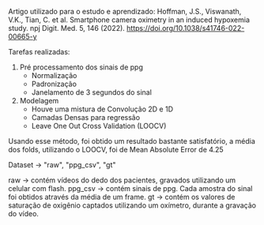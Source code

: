 Artigo utilizado para o estudo e aprendizado:
Hoffman, J.S., Viswanath, V.K., Tian, C. et al. Smartphone camera oximetry in an induced hypoxemia study. npj Digit. Med. 5, 146 (2022). https://doi.org/10.1038/s41746-022-00665-y

Tarefas realizadas: 
1) Pré processamento dos sinais de ppg
    - Normalização
    - Padronização
    - Janelamento de 3 segundos do sinal
2) Modelagem
    - Houve uma mistura de Convolução 2D e 1D
    - Camadas Densas para regressão
    - Leave One Out Cross Validation (LOOCV)

Usando esse método, foi obtido um resultado bastante satisfatório, a média dos folds, utilizando o LOOCV, foi de Mean Absolute Error de 4.25 

Dataset -> "raw", "ppg_csv", "gt"

raw -> contém vídeos do dedo dos pacientes, gravados utilizando um celular com flash.
ppg_csv -> contém sinais de ppg. Cada amostra do sinal foi obtidos através da média de um frame.
gt -> contém os valores de saturação de oxigênio captados utilizando um oxímetro, durante a gravação do vídeo.
